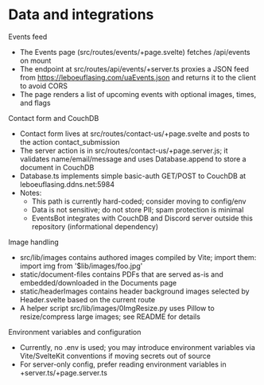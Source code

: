 # Data and integrations

Events feed

- The Events page (src/routes/events/+page.svelte) fetches /api/events on mount
- The endpoint at src/routes/api/events/+server.ts proxies a JSON feed from https://leboeuflasing.com/uaEvents.json and returns it to the client to avoid CORS
- The page renders a list of upcoming events with optional images, times, and flags

Contact form and CouchDB

- Contact form lives at src/routes/contact-us/+page.svelte and posts to the action contact_submission
- The server action is in src/routes/contact-us/+page.server.js; it validates name/email/message and uses Database.append to store a document in CouchDB
- Database.ts implements simple basic-auth GET/POST to CouchDB at leboeuflasing.ddns.net:5984
- Notes:
  - This path is currently hard-coded; consider moving to config/env
  - Data is not sensitive; do not store PII; spam protection is minimal
  - EventsBot integrates with CouchDB and Discord server outside this repository (informational dependency)

Image handling

- src/lib/images contains authored images compiled by Vite; import them: import img from '$lib/images/foo.jpg'
- static/document-files contains PDFs that are served as-is and embedded/downloaded in the Documents page
- static/headerImages contains header background images selected by Header.svelte based on the current route
- A helper script src/lib/images/0ImgResize.py uses Pillow to resize/compress large images; see README for details

Environment variables and configuration

- Currently, no .env is used; you may introduce environment variables via Vite/SvelteKit conventions if moving secrets out of source
- For server-only config, prefer reading environment variables in +server.ts/+page.server.ts
